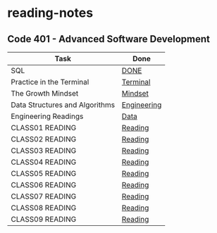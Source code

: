 # reading-notes
## Code 401 - Advanced Software Development

| Task | Done |
| --- | ----------- |
| SQL | [DONE](./sql.md) |
| Practice in the Terminal | [Terminal](./Terminal.md)
| The Growth Mindset | [Mindset](./TheGrowthMindset.md)
| Data Structures and Algorithms | [Engineering](./Engineering.md)
| Engineering Readings | [Data](./Data.md)
| CLASS01 READING | [Reading](./Class01_Read.md) |
| CLASS02 READING | [Reading](./Class02_Read.md) |
| CLASS03 READING | [Reading](./Class03_Read.md) |
| CLASS04 READING | [Reading](./Class04_Read.md) |
| CLASS05 READING | [Reading](./Class05_Read.md) |
| CLASS06 READING | [Reading](./Class06_Read.md) |
| CLASS07 READING | [Reading](./Class07_Read.md) |
| CLASS08 READING | [Reading](./Class08_Read.md) |
| CLASS09 READING | [Reading](./Class09_Read.md) |








